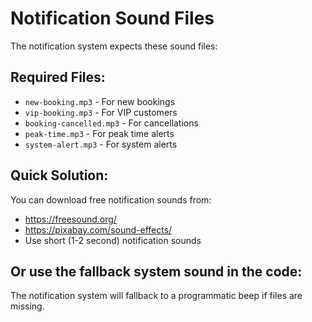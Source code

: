 # Notification Sound Files

The notification system expects these sound files:

## Required Files:
- `new-booking.mp3` - For new bookings
- `vip-booking.mp3` - For VIP customers  
- `booking-cancelled.mp3` - For cancellations
- `peak-time.mp3` - For peak time alerts
- `system-alert.mp3` - For system alerts

## Quick Solution:
You can download free notification sounds from:
- https://freesound.org/
- https://pixabay.com/sound-effects/
- Use short (1-2 second) notification sounds

## Or use the fallback system sound in the code:
The notification system will fallback to a programmatic beep if files are missing. 